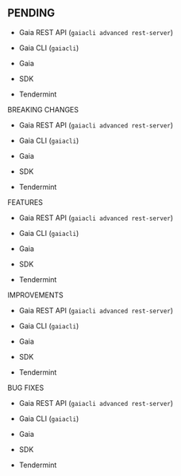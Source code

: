 ## PENDING

* Gaia REST API (`gaiacli advanced rest-server`)

* Gaia CLI  (`gaiacli`)

* Gaia

* SDK 

* Tendermint 

BREAKING CHANGES

* Gaia REST API (`gaiacli advanced rest-server`)

* Gaia CLI  (`gaiacli`)

* Gaia

* SDK 

* Tendermint 


FEATURES

* Gaia REST API (`gaiacli advanced rest-server`)

* Gaia CLI  (`gaiacli`)

* Gaia

* SDK 

* Tendermint 


IMPROVEMENTS

* Gaia REST API (`gaiacli advanced rest-server`)

* Gaia CLI  (`gaiacli`)

* Gaia

* SDK 

* Tendermint 


BUG FIXES

* Gaia REST API (`gaiacli advanced rest-server`)

* Gaia CLI  (`gaiacli`)

* Gaia

* SDK 

* Tendermint 

